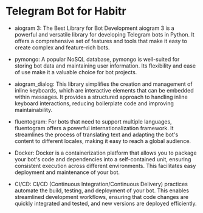 # Telegram Bot for Habitr
* aiogram 3: The Best Library for Bot Development
aiogram 3 is a powerful and versatile library for developing Telegram bots in Python. It offers a comprehensive set of features and tools that make it easy to create complex and feature-rich bots.

* pymongo: A popular NoSQL database, pymongo is well-suited for storing bot data and maintaining user information. Its flexibility and ease of use make it a valuable choice for bot projects.

* aiogram_dialog: This library simplifies the creation and management of inline keyboards, which are interactive elements that can be embedded within messages. It provides a structured approach to handling inline keyboard interactions, reducing boilerplate code and improving maintainability.

* fluentogram: For bots that need to support multiple languages, fluentogram offers a powerful internationalization framework. It streamlines the process of translating text and adapting the bot's content to different locales, making it easy to reach a global audience.

* Docker: Docker is a containerization platform that allows you to package your bot's code and dependencies into a self-contained unit, ensuring consistent execution across different environments. This facilitates easy deployment and maintenance of your bot.

* CI/CD: CI/CD (Continuous Integration/Continuous Delivery) practices automate the build, testing, and deployment of your bot. This enables streamlined development workflows, ensuring that code changes are quickly integrated and tested, and new versions are deployed efficiently.